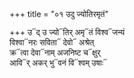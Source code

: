 +++
title = "०१ उदु ज्योतिरमृतं"

+++
उ᳓द् उ ज्यो᳓तिर् अमृ᳓तं विश्व᳓जन्यं  
विश्वा᳓नरः सविता᳓ देवो᳓ अश्रेत्  
क्र᳓त्वा देवा᳓नाम् अजनिष्ट च᳓क्षुर्  
आवि᳓र् अकर् भु᳓वनं वि᳓श्वम् उषाः᳓
